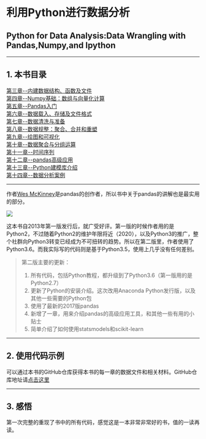 # 利用Python进行数据分析
## Python for Data Analysis:Data Wrangling with Pandas,Numpy,and Ipython

---
## 1. 本书目录
[第三章--内建数据结构、函数及文件](https://github.com/lidianxiang/python-for-data-analysis/blob/master/%E7%AC%AC%E4%B8%89%E7%AB%A0--%E5%86%85%E5%BB%BA%E6%95%B0%E6%8D%AE%E7%BB%93%E6%9E%84%E3%80%81%E5%87%BD%E6%95%B0%E5%8F%8A%E6%96%87%E4%BB%B6.ipynb)  
[第四章--Numpy基础：数组与向量化计算](https://github.com/lidianxiang/python-for-data-analysis/blob/master/%E7%AC%AC%E5%9B%9B%E7%AB%A0--Numpy%E5%9F%BA%E7%A1%80%EF%BC%9A%E6%95%B0%E7%BB%84%E4%B8%8E%E5%90%91%E9%87%8F%E5%8C%96%E8%AE%A1%E7%AE%97.ipynb)  
[第五章--Pandas入门](https://github.com/lidianxiang/python-for-data-analysis/blob/master/%E7%AC%AC%E4%BA%94%E7%AB%A0--pandas%E5%85%A5%E9%97%A8.ipynb)  
[第六章--数据载入、存储及文件格式](https://github.com/lidianxiang/python-for-data-analysis/blob/master/%E7%AC%AC%E5%85%AD%E7%AB%A0--%E6%95%B0%E6%8D%AE%E8%BD%BD%E5%85%A5%E3%80%81%E5%AD%98%E5%82%A8%E5%8F%8A%E6%96%87%E4%BB%B6%E6%A0%BC%E5%BC%8F.ipynb)  
[第七章--数据清洗与准备](https://github.com/lidianxiang/python-for-data-analysis/blob/master/%E7%AC%AC%E4%B8%83%E7%AB%A0--%E6%95%B0%E6%8D%AE%E6%B8%85%E6%B4%97%E4%B8%8E%E5%87%86%E5%A4%87.ipynb)  
[第八章--数据规整：聚合、合并和重塑](https://github.com/lidianxiang/python-for-data-analysis/blob/master/%E7%AC%AC%E5%85%AB%E7%AB%A0--%E6%95%B0%E6%8D%AE%E8%A7%84%E6%95%B4%EF%BC%9A%E8%81%9A%E5%90%88%E3%80%81%E5%90%88%E5%B9%B6%E5%92%8C%E9%87%8D%E5%A1%91.ipynb)  
[第九章--绘图和可视化](https://github.com/lidianxiang/python-for-data-analysis/blob/master/%E7%AC%AC%E4%B9%9D%E7%AB%A0--%E7%BB%98%E5%9B%BE%E5%92%8C%E5%8F%AF%E8%A7%86%E5%8C%96.ipynb)  
[第十章--数据聚合与分组运算](https://github.com/lidianxiang/python-for-data-analysis/blob/master/%E7%AC%AC%E5%8D%81%E7%AB%A0--%E6%95%B0%E6%8D%AE%E8%81%9A%E5%90%88%E4%B8%8E%E5%88%86%E7%BB%84%E8%BF%90%E7%AE%97.ipynb)  
[第十一章--时间序列](https://github.com/lidianxiang/python-for-data-analysis/blob/master/%E7%AC%AC%E5%8D%81%E4%B8%80%E7%AB%A0--%E6%97%B6%E9%97%B4%E5%BA%8F%E5%88%97.ipynb)  
[第十二章--pandas高级应用](https://github.com/lidianxiang/python-for-data-analysis/blob/master/%E7%AC%AC%E5%8D%81%E4%BA%8C%E7%AB%A0--pandas%E9%AB%98%E7%BA%A7%E5%BA%94%E7%94%A8.ipynb)  
[第十三章--Python建模库介绍](https://github.com/lidianxiang/python-for-data-analysis/blob/master/%E7%AC%AC%E5%8D%81%E4%B8%89%E7%AB%A0--Python%E5%BB%BA%E6%A8%A1%E5%BA%93%E4%BB%8B%E7%BB%8D.ipynb)  
[第十四章--数据分析案例](https://github.com/lidianxiang/python-for-data-analysis/blob/master/%E7%AC%AC%E5%8D%81%E5%9B%9B%E7%AB%A0--%E6%95%B0%E6%8D%AE%E5%88%86%E6%9E%90%E6%A1%88%E4%BE%8B.ipynb)  

---

作者[Wes McKinney](https://github.com/wesm)是pandas的创作者，所以书中关于pandas的讲解也是最实用的部分。

![](https://upload-images.jianshu.io/upload_images/7178691-0d965cf51eb5af9e.png?imageMogr2/auto-orient/)

这本书自2013年第一版发行后，就广受好评。第一版的时候作者用的是Python2，不过随着Python2的维护年限将近（2020），以及Python3的推广，整个社群向Python3转变已经成为不可扭转的趋势。所以在第二版里，作者使用了Python3.6。而我实际写的代码则是基于Python3.5，使用上几乎没有任何差别。

> 第二版主要的更新：
> 1. 所有代码，包括Python教程，都升级到了Python3.6（第一版用的是Python2.7）  
> 2. 更新了Python的安装介绍。这次改用Anaconda Python发行版，以及其他一些需要的Python包  
> 3. 使用了最新的2017版pandas  
> 4. 新增了一章，用来介绍pandas的高级应用工具，和其他一些有用的小贴士  
> 5. 简单介绍了如何使用statsmodels和scikit-learn  

---

## 2. 使用代码示例
可以通过本书的GitHub仓库获得本书的每一章的数据文件和相关材料。GitHub仓库地址请[点击这里](https://github.com/wesm/pydata-book)

---

## 3. 感悟
第一次完整的重现了书中的所有代码，感觉这是一本非常非常好的书，值的一读再读。

